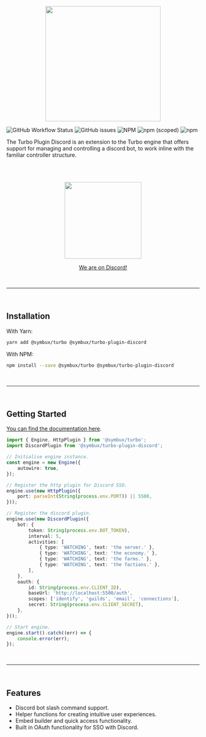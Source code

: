 <p align="center">
	<a href="#">
		<img width="300" src="https://raw.githubusercontent.com/Symbux/Turbo-Plugin-Discord/master/logo.svg">
	</a>
</p>

![GitHub Workflow Status](https://img.shields.io/github/workflow/status/Symbux/Turbo-Plugin-Discord/Build)
![GitHub issues](https://img.shields.io/github/issues/Symbux/Turbo-Plugin-Discord)
![NPM](https://img.shields.io/npm/l/@symbux/turbo-plugin-discord)
![npm (scoped)](https://img.shields.io/npm/v/@symbux/turbo-plugin-discord)
![npm](https://img.shields.io/npm/dw/@symbux/turbo-plugin-discord)


The Turbo Plugin Discord is an extension to the Turbo engine that offers support for managing and controlling a discord bot, to work inline with the familiar controller structure.

<br>
<br>

<p align="center">
	<a href="https://discord.gg/3YuNTEMJey" target="_blank">
		<img width="200" src="https://discord.com/assets/cb48d2a8d4991281d7a6a95d2f58195e.svg">
		<p align="center">We are on Discord!</p>
	</a>
</p>

<br>

---

<br>

## Installation

With Yarn:
```bash
yarn add @symbux/turbo @symbux/turbo-plugin-discord
```

With NPM:
```bash
npm install --save @symbux/turbo @symbux/turbo-plugin-discord
```

<br>

---

<br>

## Getting Started

[You can find the documentation here](https://github.com/Symbux/Turbo-Plugin-Discord/wiki).

```typescript
import { Engine, HttpPlugin } from '@symbux/turbo';
import DiscordPlugin from '@symbux/turbo-plugin-discord';

// Initialise engine instance.
const engine = new Engine({
	autowire: true,
});

// Register the http plugin for Discord SSO.
engine.use(new HttpPlugin({
	port: parseInt(String(process.env.PORT)) || 5500,
}));

// Register the discord plugin.
engine.use(new DiscordPlugin({
	bot: {
		token: String(process.env.BOT_TOKEN),
		interval: 5,
		activities: [
			{ type: 'WATCHING', text: 'the server.' },
			{ type: 'WATCHING', text: 'the economy.' },
			{ type: 'WATCHING', text: 'the farms.' },
			{ type: 'WATCHING', text: 'the factions.' },
		],
	},
	oauth: {
		id: String(process.env.CLIENT_ID),
		baseUrl: 'http://localhost:5500/auth',
		scopes: ['identify', 'guilds', 'email', 'connections'],
		secret: String(process.env.CLIENT_SECRET),
	},
}));

// Start engine.
engine.start().catch((err) => {
	console.error(err);
});
```

<br>

---

<br>

## Features

* Discord bot slash command support.
* Helper functions for creating intuitive user experiences.
* Embed builder and quick access functionality.
* Built in OAuth functionality for SSO with Discord.
